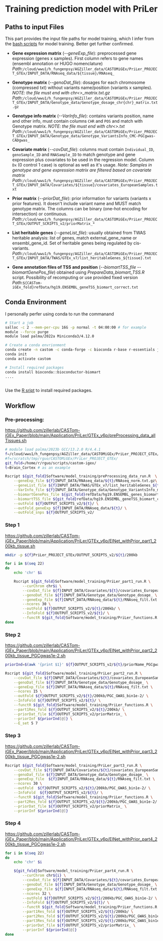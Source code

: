 # Training prediction model with PriLer

## Paths to input Files
This part provides the input file paths for model training, which I infer from the [bash scripts](https://github.com/zillerlab/CASTom-iGEx_Paper/tree/main/Application/PriLer/GTEx_v6p) for model training. Better get further confirmed.

- **Gene expression matrix** (*--geneExp_file*): preprocessed gene expression (genes x samples). First column refers to gene names (ensembl annotation or HUGO nomenclature)
*Path*:`/cloud/wwu1/h_fungenpsy/AGZiller_data/CASTOMiGEx/PriLer_PROJECT_GTEx/INPUT_DATA/RNAseq_data/${tissue}/RNAseq_`

- **Genotype matrix** (*--genoDat_file*): dosages for each chromosome (compressed txt) without variants name/position (variants x samples). *NOTE: the file must end with chr<>_matrix.txt.gz* \
*Path*:`/cloud/wwu1/h_fungenpsy/AGZiller_data/CASTOMiGEx/PriLer_PROJECT_GTEx/INPUT_DATA/Genotype_data/Genotype_dosage_chr{chr}_matrix.txt.gz`

- **Genotype info matrix** (*--VarInfo_file*): contains variants position, name and other info, must contain columns `CHR` and `POS` and match with Genotype matrix. *NOTE: the file must end with  chr<>.txt* \
*Path*:`/cloud/wwu1/h_fungenpsy/AGZiller_data/CASTOMiGEx/PriLer_PROJECT_GTEx/INPUT_DATA/Genotype_data/Genotype_VariantsInfo_CMC-PGCgwas-CADgwas_`

- **Covariate matrix** (*--covDat_file*): columns must contain `Individual_ID`, `genoSample_ID` and `RNASample_ID` to match genotype and gene expression plus covariates to be used in the regression model. Column `Dx` (0 control 1 case) is optional as well as it's usage. *Note: Samples in genotype and gene expression matrix are filtered based on covariate matrix* \
*Path*:`/cloud/wwu1/h_fungenpsy/AGZiller_data/CASTOMiGEx/PriLer_PROJECT_GTEx/INPUT_DATA/Covariates/${tissue}/covariates_EuropeanSamples.txt`

- **Prior matrix** (*--priorDat_file*): prior information for variants (variants x prior features). It doesn't include variant name and MUST match genotype matrix. The columns can be binary (one-hot encoding for intersection) or continuous.  \
*Path*:`/cloud/wwu1/h_fungenpsy/AGZiller_data/CASTOMiGEx/PriLer_PROJECT_GTEx/OUTPUT_SCRIPTS_v2/priorMatrix_*`

- **List heritable genes** (*--geneList_file*): usually obtained from TWAS heritable analysis: list of genes, match external_gene_name or ensembl_gene_id. Set of heritable genes being regulated by cis-variants. \
*Path*:`/cloud/wwu1/h_fungenpsy/AGZiller_data/CASTOMiGEx/PriLer_PROJECT_GTEx/INPUT_DATA/TWAS/GTEx_v7/list_heritableGenes_${tissue}.txt` 

- **Gene annotation files of TSS and position** (*--biomartTSS_file --biomartGenePos_file*) obtained using *PrepareData_biomart_TSS.R* script. Possibility of recomputing or use provided fixed version \
*Path*:`${CASTom-iGEx_fold}refData/hg19.ENSEMBL_geneTSS_biomart_correct.txt`

## Conda Environment
I personally perfer using conda to run the commanand
```bash
# Start a job
salloc -c 2 --mem-per-cpu 16G -p normal -t 04:00:00 # for example
module --force purge
module load palma/2022a Miniconda3/4.12.0

# Create a conda envrionment
conda create -n castom -c conda-forge -c bioconda r-base r-essentials jq r-biocmanager
conda init
conda activate castom

# Install required packages
conda install bioconda::bioconductor-biomart
.... 
                      
```
Use the [R sript](https://github.com/zillerlab/CASTom-iGEx/blob/master/Software/install_requirements.R) to install required packages. 

## Workflow
### Pre-processing:
https://github.com/zillerlab/CASTom-iGEx_Paper/blob/main/Application/PriLer/GTEx_v6p/preProcessing_data_allTissues.sh

```bash
# module load palma/2023b GCC/13.2.0 R/4.4.1
f=/cloud/wwu1/h_fungenpsy/AGZiller_data/CASTOMiGEx/PriLer_PROJECT_GTEx/
#f=/scratch/tmp/rguo/CASTOMiGEx/PriLer_PROJECT_GTEx/
git_fold=/home/r/rguo/scripts/castom-igex/
t=Brain_Cortex # as an example
```


```bash
Rscript ${git_fold}Software/model_training/preProcessing_data_run.R  \
	--geneExp_file ${f}INPUT_DATA/RNAseq_data/${t}/RNAseq_norm.txt.gz\
	--geneList_file ${f}INPUT_DATA/TWAS/GTEx_v7/list_heritableGenes_${t}.txt \
	--VarInfo_file ${f}INPUT_DATA/Genotype_data/Genotype_VariantsInfo_matched_PGCgwas-CADgwas_ \
	--biomartGenePos_file ${git_fold}refData/hg19.ENSEMBL_genes_biomart.txt \
	--biomartTSS_file ${git_fold}refData/hg19.ENSEMBL_geneTSS_biomart_correct.txt \
	--outFold ${f}OUTPUT_SCRIPTS_v2/${t}/ \
	--outFold_geneExp ${f}INPUT_DATA/RNAseq_data/${t}/ \
	--outFold_snps ${f}OUTPUT_SCRIPTS_v2/
```

### Step 1
https://github.com/zillerlab/CASTom-iGEx_Paper/blob/main/Application/PriLer/GTEx_v6p/ElNet_withPrior_part1_200kb_tissue.sh

```bash
mkdir -p ${f}PriLer_PROJECT_GTEx/OUTPUT_SCRIPTS_v2/${t}/200kb

for i in $(seq 22)
do
	echo 'chr' $i

	Rscript ${git_fold}Software/model_training/PriLer_part1_run.R \
		--curChrom chr$i \
		--covDat_file ${f}INPUT_DATA/Covariates/${t}/covariates_EuropeanSamples.txt \
		--genoDat_file ${f}INPUT_DATA/Genotype_data/Genotype_dosage_ \
		--geneExp_file ${f}INPUT_DATA/RNAseq_data/${t}/RNAseq_filt.txt \
		--ncores 30 \
		--outFold ${f}OUTPUT_SCRIPTS_v2/${t}/200kb/ \
		--InfoFold ${f}OUTPUT_SCRIPTS_v2/${t}/ \
		--functR ${git_fold}Software/model_training/PriLer_functions.R 
done

```

### Step 2
https://github.com/zillerlab/CASTom-iGEx_Paper/blob/main/Application/PriLer/GTEx_v6p/ElNet_withPrior_part2_200kb_tissue_PGCgwas1e-2.sh

```bash
priorInd=$(awk '{print $1}' ${f}OUTPUT_SCRIPTS_v2/${t}/priorName_PGCgwas_withIndex.txt)

Rscript ${git_fold}Software/model_training/PriLer_part2_run.R \
	--covDat_file ${f}INPUT_DATA/Covariates/${t}/covariates_EuropeanSamples.txt \
	--genoDat_file ${f}INPUT_DATA/Genotype_data/Genotype_dosage_ \
	--geneExp_file ${f}INPUT_DATA/RNAseq_data/${t}/RNAseq_filt.txt \
	--ncores 15 \
	--outFold ${f}OUTPUT_SCRIPTS_v2/${t}/200kb/PGC_GWAS_bin1e-2/ \
    --InfoFold ${f}OUTPUT_SCRIPTS_v2/${t}/ \
    --functR ${git_fold}Software/model_training/PriLer_functions.R \
    --part1Res_fold ${f}OUTPUT_SCRIPTS_v2/${t}/200kb/ \
    --priorDat_file ${f}OUTPUT_SCRIPTS_v2/priorMatrix_ \
    --priorInf ${priorInd[@]} \
    --E_set 5 7
```


### Step 3
https://github.com/zillerlab/CASTom-iGEx_Paper/blob/main/Application/PriLer/GTEx_v6p/ElNet_withPrior_part3_200kb_tissue_PGCgwas1e-2.sh

```bash
Rscript ${git_fold}Software/model_training/PriLer_part3_run.R \
    --covDat_file ${f}INPUT_DATA/Covariates/${t}/covariates_EuropeanSamples.txt \
    --genoDat_file ${f}INPUT_DATA/Genotype_data/Genotype_dosage_ \
    --geneExp_file  ${f}INPUT_DATA/RNAseq_data/${t}/RNAseq_filt.txt \
    --ncores 30 \
    --outFold  ${f}OUTPUT_SCRIPTS_v2/${t}/200kb/PGC_GWAS_bin1e-2/ \
    --InfoFold  ${f}OUTPUT_SCRIPTS_v2/${t}/ \
    --functR ${git_fold}Software/model_training/PriLer_functions.R \
    --part2Res_fold ${f}OUTPUT_SCRIPTS_v2/${t}/200kb/PGC_GWAS_bin1e-2/ \
    --priorDat_file ${f}OUTPUT_SCRIPTS_v2/priorMatrix_ \
    --priorInf ${priorInd[@]}

```

### Step 4
https://github.com/zillerlab/CASTom-iGEx_Paper/blob/main/Application/PriLer/GTEx_v6p/ElNet_withPrior_part4_200kb_tissue_PGCgwas1e-2.sh
```bash
for i in $(seq 22)
do
	echo 'chr' $i

	${git_fold}Software/model_training/PriLer_part4_run.R \
		--curChrom chr${i} \
		--covDat_file ${f}INPUT_DATA/Covariates/${t}/covariates_EuropeanSamples.txt \
		--genoDat_file ${f}INPUT_DATA/Genotype_data/Genotype_dosage_ \
		--geneExp_file ${f}INPUT_DATA/RNAseq_data/${t}/RNAseq_filt.txt \
		--ncores 32 \
		--outFold ${f}OUTPUT_SCRIPTS_v2/${t}/200kb/PGC_GWAS_bin1e-2/ \
		--InfoFold ${f}OUTPUT_SCRIPTS_v2/${t}/ \
		--functR ${git_fold}Software/model_training/PriLer_functions.R \
		--part1Res_fold ${f}OUTPUT_SCRIPTS_v2/${t}/200kb/ \
		--part2Res_fold ${f}OUTPUT_SCRIPTS_v2/${t}/200kb/PGC_GWAS_bin1e-2/ \
		--part3Res_fold ${f}OUTPUT_SCRIPTS_v2/${t}/200kb/PGC_GWAS_bin1e-2/ \
		--priorDat_file ${f}OUTPUT_SCRIPTS_v2/priorMatrix_ \
		--priorInf ${priorInd[@]}
done
```
